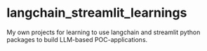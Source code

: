 # langchain_streamlit_learnings
My own projects for learning to use langchain and streamlit python packages to build LLM-based POC-applications.
